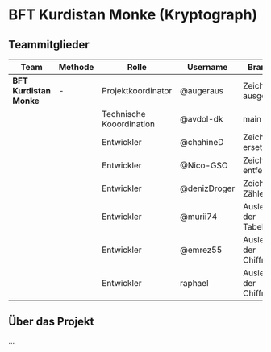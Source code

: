 # BFT Kurdistan Monke (Kryptograph)

## Teammitglieder

| Team    	| Methode 	|Rolle		|Username	|Branch		|
| ----------- 	| ----------- 	|-----------		|-----------	|-----------	|
|**BFT Kurdistan Monke**	|-|Projektkoordinator|@augeraus|Zeichen ausgeben|
|   		|  |Technische Kooordination|@avdol-dk|main|
|   		| |Entwickler|@chahineD|Zeichen ersetzen|
|   		| |Entwickler|@Nico-GSO|Zeichen entfernen|
|   		| |Entwickler|@denizDroger|Zeichen Zählen|
|   		| |Entwickler|@murii74|Auslesen der Tabelle|
|   		| |Entwickler|@emrez55|Auslesen der Chiffre|
|   		| |Entwickler|raphael|Auslesen der Chiffre|

## Über das Projekt
...

